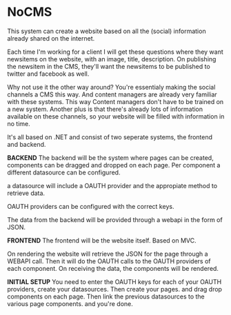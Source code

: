 # NoCMS
This system can create a website based on all the (social) information already shared on the internet.

Each time I'm working for a client I will get these questions where they want newsitems on the website, with an image, title, description.
On publishing the newsitem in the CMS, they'll want the newsitems to be published to twitter and facebook as well.

Why not use it the other way around? You're essentialy making the social channels a CMS this way.
And content managers are already very familiar with these systems. This way Content managers don't have to be trained on a new system.
Another plus is that there's already lots of information available on these channels, so your website will be filled with information in no time.

It's all based on .NET and consist of two seperate systems, the frontend and backend.

**BACKEND**
The backend will be the system where pages can be created, components can be dragged and dropped on each page.
Per component a different datasource can be configured.

a datasource will include a OAUTH provider and the appropiate method to retrieve data.

OAUTH providers can be configured with the correct keys.

The data from the backend will be provided through a webapi in the form of JSON.

**FRONTEND**
The frontend will be the website itself. Based on MVC.

On rendering the website will retrieve the JSON for the page through a WEBAPI call.
Then it will do the OAUTH calls to the OAUTH providers of each component.
On receiving the data, the components will be rendered.

**INITIAL SETUP**
You need to enter the OAUTH keys for each of your OAUTH providers, create your datasources.
Then create your pages. and drag drop components on each page.
Then link the previous datasources to the various page components.
and you're done.
